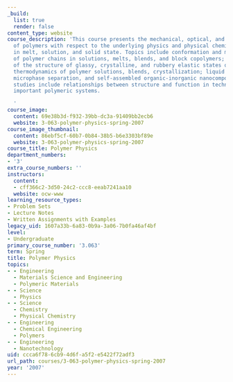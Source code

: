 ```yaml
---
_build:
  list: true
  render: false
content_type: website
course_description: 'This course presents the mechanical, optical, and transport properties
  of polymers with respect to the underlying physics and physical chemistry of polymers
  in melt, solution, and solid state. Topics include conformation and molecular dimensions
  of polymer chains in solutions, melts, blends, and block copolymers; an examination
  of the structure of glassy, crystalline, and rubbery elastic states of polymers;
  thermodynamics of polymer solutions, blends, crystallization; liquid crystallinity,
  microphase separation, and self-assembled organic-inorganic nanocomposites. Case
  studies include relationships between structure and function in technologically
  important polymeric systems.

  '
course_image:
  content: 69e38b3d-f932-39bb-dc3a-91409bb2ecb6
  website: 3-063-polymer-physics-spring-2007
course_image_thumbnail:
  content: 86ebf5cf-60b7-0b84-38b5-b6e3303bf89e
  website: 3-063-polymer-physics-spring-2007
course_title: Polymer Physics
department_numbers:
- '3'
extra_course_numbers: ''
instructors:
  content:
  - cff366c2-3d50-24c2-ccc8-eeab7241aa10
  website: ocw-www
learning_resource_types:
- Problem Sets
- Lecture Notes
- Written Assignments with Examples
legacy_uid: 1607a33b-6a83-0b9a-3a06-7b0fa46af4bf
level:
- Undergraduate
primary_course_number: '3.063'
term: Spring
title: Polymer Physics
topics:
- - Engineering
  - Materials Science and Engineering
  - Polymeric Materials
- - Science
  - Physics
- - Science
  - Chemistry
  - Physical Chemistry
- - Engineering
  - Chemical Engineering
  - Polymers
- - Engineering
  - Nanotechnology
uid: ccca6f78-6cb9-4d6f-a5f2-e5422f72adf3
url_path: courses/3-063-polymer-physics-spring-2007
year: '2007'
---
```

